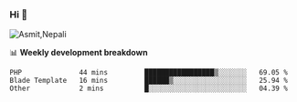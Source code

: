 ### Hi 👋

![Asmit,Nepali](https://media.giphy.com/media/L8K62iTDkzGX6/giphy.gif)
<!--
**asmit99nepali/asmit99nepali** is a ✨ _special_ ✨ repository because its `README.md` (this file) appears on your GitHub profile.

Here are some ideas to get you started:

- 🔭 I’m currently working on ...
- 🌱 I’m currently learning ...
- 👯 I’m looking to collaborate on ...
- 🤔 I’m looking for help with ...
- 💬 Ask me about ...
- 📫 How to reach me: ...
- 😄 Pronouns: ...
- ⚡ Fun fact: ...
-->


📊 **Weekly development breakdown**
<!--START_SECTION:waka-->

```text
PHP              44 mins         █████████████████▒░░░░░░░   69.05 %
Blade Template   16 mins         ██████▒░░░░░░░░░░░░░░░░░░   25.94 %
Other            2 mins          █░░░░░░░░░░░░░░░░░░░░░░░░   04.39 %
```

<!--END_SECTION:waka-->

